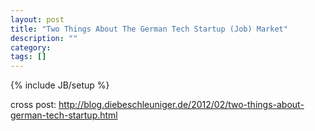 ```yaml
---
layout: post
title: "Two Things About The German Tech Startup (Job) Market"
description: ""
category: 
tags: []
---
```

{% include JB/setup %}

cross post: http://blog.diebeschleuniger.de/2012/02/two-things-about-german-tech-startup.html